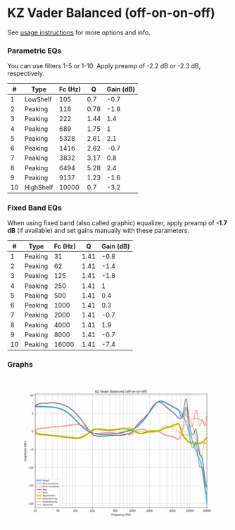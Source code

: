 # KZ Vader Balanced (off-on-on-off)
See [usage instructions](https://github.com/jaakkopasanen/AutoEq#usage) for more options and info.

### Parametric EQs
You can use filters 1-5 or 1-10. Apply preamp of -2.2 dB or -2.3 dB, respectively.

|   # | Type      |   Fc (Hz) |    Q |   Gain (dB) |
|-----|-----------|-----------|------|-------------|
|   1 | LowShelf  |       105 | 0.7  |        -0.7 |
|   2 | Peaking   |       116 | 0.78 |        -1.8 |
|   3 | Peaking   |       222 | 1.44 |         1.4 |
|   4 | Peaking   |       689 | 1.75 |         1   |
|   5 | Peaking   |      5328 | 2.61 |         2.1 |
|   6 | Peaking   |      1416 | 2.62 |        -0.7 |
|   7 | Peaking   |      3832 | 3.17 |         0.8 |
|   8 | Peaking   |      6494 | 5.28 |         2.4 |
|   9 | Peaking   |      9137 | 1.23 |        -1.6 |
|  10 | HighShelf |     10000 | 0.7  |        -3.2 |

### Fixed Band EQs
When using fixed band (also called graphic) equalizer, apply preamp of **-1.7 dB** (if available) and set gains manually with these parameters.

|   # | Type    |   Fc (Hz) |    Q |   Gain (dB) |
|-----|---------|-----------|------|-------------|
|   1 | Peaking |        31 | 1.41 |        -0.8 |
|   2 | Peaking |        62 | 1.41 |        -1.4 |
|   3 | Peaking |       125 | 1.41 |        -1.8 |
|   4 | Peaking |       250 | 1.41 |         1   |
|   5 | Peaking |       500 | 1.41 |         0.4 |
|   6 | Peaking |      1000 | 1.41 |         0.3 |
|   7 | Peaking |      2000 | 1.41 |        -0.7 |
|   8 | Peaking |      4000 | 1.41 |         1.9 |
|   9 | Peaking |      8000 | 1.41 |        -0.7 |
|  10 | Peaking |     16000 | 1.41 |        -7.4 |

### Graphs
![](./KZ%20Vader%20Balanced%20(off-on-on-off).png)
